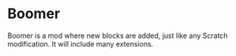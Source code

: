 # Boomer
Boomer is a mod where new blocks are added, just like any Scratch modification. It will include many extensions.
